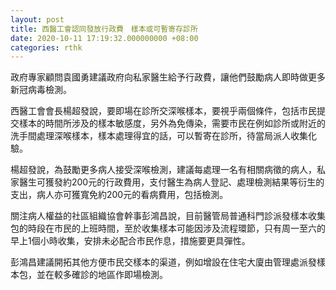 ```yaml
---
layout: post
title: 西醫工會認同發放行政費　樣本或可暫寄存診所
date: 2020-10-11 17:19:32.000000000 +08:00
categories: rthk
---
```


政府專家顧問袁國勇建議政府向私家醫生給予行政費，讓他們鼓勵病人即時做更多新冠病毒檢測。

西醫工會會長楊超發說，要即場在診所交深喉樣本，要視乎兩個條件，包括市民提交樣本的時間所涉及的樣本敏感度，另外為免傳染，需要市民在例如診所或附近的洗手間處理深喉樣本，樣本處理得宜的話，可以暫寄在診所，待當局派人收集化驗。

楊超發說，為鼓勵更多病人接受深喉檢測，建議每處理一名有相關病徵的病人，私家醫生可獲發約200元的行政費用，支付醫生為病人登記、處理檢測結果等衍生的支出，病人亦可獲寬免約200元的看病費用，包括檢測。

關注病人權益的社區組織協會幹事彭鴻昌說，目前醫管局普通科門診派發樣本收集包的時段在市民的上班時間，至於收集樣本可能因涉及流程環節，只有周一至六的早上1個小時收集，安排未必配合市民作息，措施要更具彈性。

彭鴻昌建議開拓其他方便市民交樣本的渠道，例如增設在住宅大廈由管理處派發樣本包，並在較多確診的地區作即場檢測。
